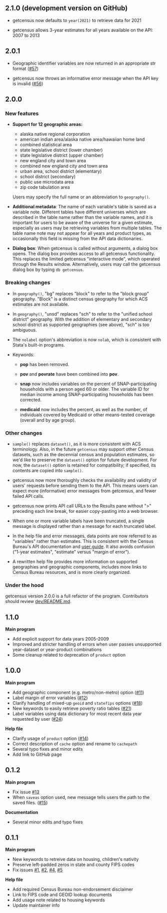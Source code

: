## 2.1.0 (development version on GitHub)

- getcensus now defaults to `year(2021)` to retrieve data for 2021

- getcensus allows 3-year estimates for all years available on the API: 2007 to 2013


## 2.0.1

- Geographic identifier variables are now returned in an appropriate str format ([#57](https://github.com/CenterOnBudget/getcensus/issues/57))

- getcensus now throws an informative error message when the API key is invalid ([#56](https://github.com/CenterOnBudget/getcensus/issues/56))


## 2.0.0

### New features

-   **Support for 12 geographic areas:**

    -   alaska native regional corporation
    -   american indian area/alaska native area/hawaiian home land
    -   combined statistical area
    -   state legislative district (lower chamber)
    -   state legislative district (upper chamber)
    -   new england city and town area
    -   combined new england city and town area
    -   urban area, school district (elementary)
    -   school district (secondary)
    -   public use microdata area
    -   zip code tabulation area

    Users may specify the full name or an abbreviation to `geography()`.

-   **Additional metadata**: The name of each variable's table is saved as a variable note. Different tables have different universes which are described in the table name rather than the variable names, and it is important for users to be aware of the universe for a given estimate, especially as users may be retrieving variables from multiple tables. The table name note may not appear for all years and product types, as occasionally this field is missing from the API data dictionaries.

-   **Dialog box**: When getcensus is called without arguments, a dialog box opens. The dialog box provides access to all getcensus functionality. This replaces the limited getcensus "interactive mode", which operated through the Results window. Alternatively, users may call the getcensus dialog box by typing `db getcensus`.

### Breaking changes

-   In `geography()`, "bg" replaces "block" to refer to the "block group" geography. "Block" is a distinct census geography for which ACS estimates are not available.

-   In `geography()`, "unsd" replaces "sch" to refer to the "unified school district" geography. With the addition of elementary and secondary school district as supported geographies (see above), "sch" is too ambiguous.

-   The `nolabel` option's abbreviation is now `nolab`, which is consistent with Stata's built-in programs.

-   Keywords:

    -   **pop** has been removed.

    -   **pov** and **povrate** have been combined into **pov**.

    -   **snap** now includes variables on the percent of SNAP-participating households with a person aged 60 or older. The variable ID for median income among SNAP-participating households has been corrected.

    -   **medicaid** now includes the percent, as well as the number, of individuals covered by Medicaid or other means-tested coverage (overall and by age group).

### Other changes

-   `sample()` replaces `dataset()`, as it is more consistent with ACS terminology. Also, in the future `getcensus` may support other Census datasets, such as the decennial census and population estimates, so we'd like to preserve the `dataset()` option for future development. For now, the `dataset()` option is retained for compatibility; if specified, its contents are copied into `sample()`.

-   getcensus now more thoroughly checks the availability and validity of users' requests before sending them to the API. This means users can expect more (informative) error messages from getcensus, and fewer failed API calls.

-   getcensus now prints API call URLs to the Results pane without "\>" preceding each line break, for easier copy-pasting into a web browser.

-   When one or more variable labels have been truncated, a single message is displayed rather than a message for each truncated label.

-   In the help file and error messages, data points are now referred to as "variables" rather than estimates. This is consistent with the Census Bureau's API documentation and [user guide](https://www.census.gov/data/developers/guidance/api-user-guide.html). It also avoids confusion ("1-year estimates", "estimate" versus "margin of error").

-   A rewritten help file provides more information on supported geographies and geographic components, includes more links to Census Bureau resources, and is more clearly organized.

### Under the hood

getcensus version 2.0.0 is a full refactor of the program. Contributors should review [dev/README.md](https://github.com/CenterOnBudget/getcensus/tree/master/dev#readme).

## 1.1.0

**Main program**

-   Add explicit support for data years 2005-2009
-   Improved and stricter handling of errors when user passes unsupported year-dataset or year-product combinations
-   Some cleanup related to deprecation of `product` option

## 1.0.0

**Main program**

-   Add geographic component (e.g. metro/non-metro) option ([\#11](https://github.com/CenterOnBudget/getcensus/issues/11))
-   Label margin of error variables ([\#12](https://github.com/CenterOnBudget/getcensus/issues/12))
-   Clarify handling of mixed-up `geoid` and `statefips` options ([\#18](https://github.com/CenterOnBudget/getcensus/issues/18))
-   New keywords to easily retrieve poverty ratio tables ([\#21](https://github.com/CenterOnBudget/getcensus/issues/21))
-   Label variables using data dictionary for most recent data year requested by user ([\#24](https://github.com/CenterOnBudget/getcensus/issues/24))

**Help file**

-   Clarify usage of `product` option ([\#14](https://github.com/CenterOnBudget/getcensus/issues/14))
-   Correct description of `cache` option and rename to `cachepath`
-   Several typo fixes and minor edits
-   Add link to GitHub page

## 0.1.2

**Main program**

-   Fix issue [\#13](https://github.com/CenterOnBudget/getcensus/issues/13)
-   When `saveas` option used, new message tells users the path to the saved files. ([\#15](https://github.com/CenterOnBudget/getcensus/issues/15))

**Documentation**

-   Several minor edits and typo fixes

## 0.1.1

**Main program**

-   New keywords to retreive data on housing, children's nativity
-   Preserve left-padded zeros in state and county FIPS codes
-   Fix issues [\#1](https://github.com/CenterOnBudget/getcensus/issues/1), [\#2](https://github.com/CenterOnBudget/getcensus/issues/2), [\#4](https://github.com/CenterOnBudget/getcensus/issues/4), [\#5](https://github.com/CenterOnBudget/getcensus/issues/5)

**Help file**

-   Add required Census Bureau non-endorsement disclaimer
-   Link to FIPS code and GEOID lookup documents
-   Add usage note related to housing keywords
-   Update maintainer info

